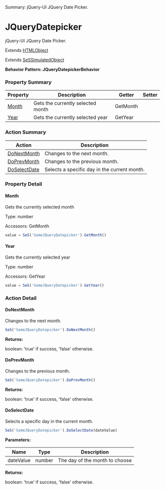 Summary: jQuery-UI JQuery Date Picker.

# JQueryDatepicker

jQuery-UI JQuery Date Picker.
 
Extends [HTMLObject](HTMLObject.md)

Extends [SeSSimulatedObject](SeSSimulatedObject.md)





**Behavior Pattern: JQueryDatepickerBehavior**


<!-- ============================== property summary ========================== -->



### Property Summary
| **Property** | **Description** | **Getter** | **Setter** |
| ------------ | --------------- | ---------- | ---------- |
| [Month](#month) | Gets the currently selected month | GetMonth |  |
| [Year](#year) | Gets the currently selected year | GetYear |  |



<!-- ============================== action summary ========================== -->



### Action Summary
|  **Action** | **Description** | 
| ----------- | --------------- |
|  [DoNextMonth](#donextmonth) | Changes to the next month. |
|  [DoPrevMonth](#doprevmonth) | Changes to the previous month. |
|  [DoSelectDate](#doselectdate) | Selects a specific day in the current month. |



<!-- ============================== property detail ========================== -->

### Property Detail

<a name="Month"></a>
#### Month

Gets the currently selected month



Type: number


Accessors: GetMonth

```javascript
value = SeS('SomeJQueryDatepicker').GetMonth()
```


<a name="Year"></a>
#### Year

Gets the currently selected year



Type: number


Accessors: GetYear

```javascript
value = SeS('SomeJQueryDatepicker').GetYear()
```




<!-- ============================== action detail ========================== -->

### Action Detail

<a name="DoNextMonth"></a>    
#### DoNextMonth

Changes to the next month.

```javascript
SeS('SomeJQueryDatepicker').DoNextMonth()
```




**Returns:**

boolean: 'true' if success, 'false' otherwise.



<a name="see.also.jquerydatepicker.donextmonth"></a>

<a name="DoPrevMonth"></a>    
#### DoPrevMonth

Changes to the previous month.

```javascript
SeS('SomeJQueryDatepicker').DoPrevMonth()
```




**Returns:**

boolean: 'true' if success, 'false' otherwise.



<a name="see.also.jquerydatepicker.doprevmonth"></a>

<a name="DoSelectDate"></a>    
#### DoSelectDate

Selects a specific day in the current month.

```javascript
SeS('SomeJQueryDatepicker').DoSelectDate(dateValue)
```


**Parameters:**

|  **Name** | **Type** | **Description** |
| ---------- | -------- | --------------- |
| dateValue | number |  The day of the month to choose |




**Returns:**

boolean: 'true' if success, 'false' otherwise.



<a name="see.also.jquerydatepicker.doselectdate"></a>

  

